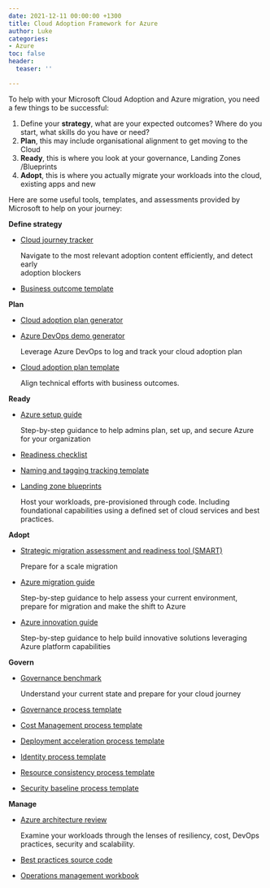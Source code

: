 ```yaml
---
date: 2021-12-11 00:00:00 +1300
title: Cloud Adoption Framework for Azure
author: Luke
categories:
- Azure
toc: false
header:
  teaser: ''

---
```

To help with your Microsoft Cloud Adoption and Azure migration, you need a few things to be successful:

1. Define your **strategy**, what are your expected outcomes? Where do you start, what skills do you have or need?
2. **Plan**, this may include organisational alignment to get moving to the Cloud
3. **Ready**, this is where you look at your governance, Landing Zones /Blueprints
4. **Adopt**, this is where you actually migrate your workloads into the cloud, existing apps and new

Here are some useful tools, templates, and assessments provided by Microsoft to help on your journey:

**Define strategy**

* [Cloud journey tracker](https://aka.ms/adopt/journeytracker)

  Navigate to the most relevant adoption content efficiently, and detect early   
   adoption blockers
* [Business outcome template](https://archcenter.blob.core.windows.net/cdn/business-outcome-template.xlsx)

**Plan**

* [Cloud adoption plan generator](https://docs.microsoft.com/en-us/azure/cloud-adoption-framework/plan/template)
* [Azure DevOps demo generator](https://azuredevopsdemogenerator.azurewebsites.net/?name=CloudAdoptionPlan)

  Leverage Azure DevOps to log and track your cloud adoption plan
* [Cloud adoption plan template](https://archcenter.blob.core.windows.net/cdn/fusion/readiness/Microsoft-Cloud-Adoption-Framework-Strategy-and-Plan-Template.docx)

  Align technical efforts with business outcomes.

**Ready**

* [Azure setup guide](https://aka.ms/adopt/setupguide)

  Step-by-step guidance to help admins plan, set up, and secure Azure for your organization
* [Readiness checklist](https://raw.githubusercontent.com/microsoft/CloudAdoptionFramework/master/ready/readiness-checklist.docx)
* [Naming and tagging tracking template](https://archcenter.blob.core.windows.net/cdn/fusion/readiness/CAF%20Readiness%20Naming%20and%20Tagging%20tracking%20template.xlsx)
* [Landing zone blueprints](https://docs.microsoft.com/azure/cloud-adoption-framework/ready/landing-zone/first-landing-zone)

  Host your workloads, pre-provisioned through code. Including foundational capabilities using a defined set of cloud services and best practices.

**Adopt**

* [Strategic migration assessment and readiness tool (SMART)](https://aka.ms/smarttool)

  Prepare for a scale migration
* [Azure migration guide](https://aka.ms/adopt/migration/guide)

  Step-by-step guidance to help assess your current environment, prepare for migration and make the shift to Azure
* [Azure innovation guide](https://docs.microsoft.com/en-us/azure/cloud-adoption-framework/innovate/innovation-guide/)

  Step-by-step guidance to help build innovative solutions leveraging Azure platform capabilities

**Govern**

* [Governance benchmark](https://aka.ms/adopt/gov/assess)

  Understand your current state and prepare for your cloud journey
* [Governance process template](https://archcenter.blob.core.windows.net/cdn/fusion/governance/Governance%20Discipline%20Template.docx)
* [Cost Management process template](https://archcenter.blob.core.windows.net/cdn/fusion/governance/Cost%20Management%20Discipline%20Template.docx)
* [Deployment acceleration process template](https://archcenter.blob.core.windows.net/cdn/fusion/governance/Deployment%20Acceleration%20Discipline%20Template.docx)
* [Identity process template](https://archcenter.blob.core.windows.net/cdn/fusion/governance/Identity%20Baseline%20Discipline%20Template.docx)
* [Resource consistency process template](https://archcenter.blob.core.windows.net/cdn/fusion/governance/Resource%20Consistency%20Discipline%20Template.docx)
* [Security baseline process template](https://archcenter.blob.core.windows.net/cdn/fusion/governance/Security%20Baseline%20Discipline%20Template.docx)

**Manage**

* [Azure architecture review](https://aka.ms/adopt/architecturereview)

  Examine your workloads through the lenses of resiliency, cost, DevOps practices, security and scalability.
* [Best practices source code](https://github.com/microsoft/CloudAdoptionFramework/tree/master/manage/Automation-Best-Practices)
* [Operations management workbook](https://raw.githubusercontent.com/microsoft/CloudAdoptionFramework/master/manage/opsmanagementworkbook.xlsx)